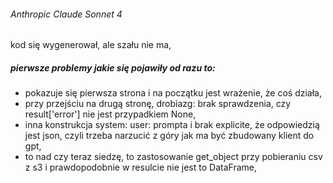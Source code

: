 
###### Anthropic Claude Sonnet 4

kod się wygenerował, ale szału nie ma,

##### pierwsze problemy jakie się pojawiły od razu to:

- pokazuje się pierwsza strona i na początku jest wrażenie, że coś działa,
- przy przejściu na drugą stronę, drobiazg: brak sprawdzenia, czy result['error'] nie jest przypadkiem None,
- inna konstrukcja system: user: prompta i brak explicite, że odpowiedzią jest json, czyli trzeba narzucić z góry jak ma być zbudowany klient do gpt,
- to nad czy teraz siedzę, to zastosowanie get_object przy pobieraniu csv z s3 i prawdopodobnie w resulcie nie jest to DataFrame,
